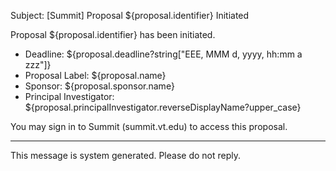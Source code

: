 Subject: [Summit] Proposal ${proposal.identifier} Initiated

Proposal ${proposal.identifier} has been initiated.

* Deadline:
  ${proposal.deadline?string["EEE, MMM d, yyyy, hh:mm a zzz"]}
* Proposal Label:
  ${proposal.name}
* Sponsor:
  ${proposal.sponsor.name}
* Principal Investigator:
  ${proposal.principalInvestigator.reverseDisplayName?upper_case}

You may sign in to Summit (summit.vt.edu) to access this proposal.

------------------------------------------------------------------------
This message is system generated.
Please do not reply.
